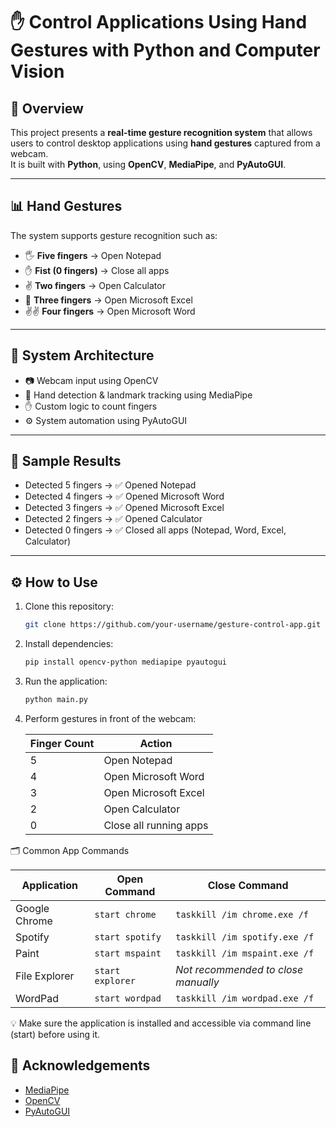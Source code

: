 
# ✋ **Control Applications Using Hand Gestures with Python and Computer Vision**

## 🧭 Overview

This project presents a **real-time gesture recognition system** that allows users to control desktop applications using **hand gestures** captured from a webcam.  
It is built with **Python**, using **OpenCV**, **MediaPipe**, and **PyAutoGUI**.

---

## 📊 Hand Gestures

The system supports gesture recognition such as:

- 🖐️ **Five fingers** → Open Notepad  
- ✋ **Fist (0 fingers)** → Close all apps  
- ✌️ **Two fingers** → Open Calculator  
- 🤟 **Three fingers** → Open Microsoft Excel  
- ✌️✌️ **Four fingers** → Open Microsoft Word

---

## 🧠 System Architecture

- 📷 Webcam input using OpenCV  
- 🤖 Hand detection & landmark tracking using MediaPipe  
- ✋ Custom logic to count fingers  
- ⚙️ System automation using PyAutoGUI  

---

## 🧪 Sample Results

- Detected 5 fingers → ✅ Opened Notepad  
- Detected 4 fingers → ✅ Opened Microsoft Word  
- Detected 3 fingers → ✅ Opened Microsoft Excel  
- Detected 2 fingers → ✅ Opened Calculator  
- Detected 0 fingers → ✅ Closed all apps (Notepad, Word, Excel, Calculator)

---

## ⚙️ How to Use

1. Clone this repository:
   ```bash
   git clone https://github.com/your-username/gesture-control-app.git
   ```

2. Install dependencies:
   ```bash
   pip install opencv-python mediapipe pyautogui
   ```

3. Run the application:
   ```bash
   python main.py
   ```

4. Perform gestures in front of the webcam:

   | Finger Count | Action                      |
   |--------------|-----------------------------|
   | 5            | Open Notepad                |
   | 4            | Open Microsoft Word         |
   | 3            | Open Microsoft Excel        |
   | 2            | Open Calculator             |
   | 0            | Close all running apps      |


🗂️ Common App Commands

   | Application   | Open Command     | Close Command                       |
   | ------------- | ---------------- | ----------------------------------- |
   | Google Chrome | `start chrome`   | `taskkill /im chrome.exe /f`        |
   | Spotify       | `start spotify`  | `taskkill /im spotify.exe /f`       |
   | Paint         | `start mspaint`  | `taskkill /im mspaint.exe /f`       |
   | File Explorer | `start explorer` | *Not recommended to close manually* |
   | WordPad       | `start wordpad`  | `taskkill /im wordpad.exe /f`       |

💡 Make sure the application is installed and accessible via command line (start) before using it.

## 🙌 Acknowledgements

- [MediaPipe](https://mediapipe.dev)
- [OpenCV](https://opencv.org)
- [PyAutoGUI](https://pyautogui.readthedocs.io)

